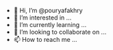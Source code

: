- 👋 Hi, I’m @pouryafakhry
- 👀 I’m interested in ...
- 🌱 I’m currently learning ...
- 💞️ I’m looking to collaborate on ...
- 📫 How to reach me ...

<!---
pouryafakhry/pouryafakhry is a ✨ special ✨ repository because its `README.md` (this file) appears on your GitHub profile.
You can click the Preview link to take a look at your changes.
--->
